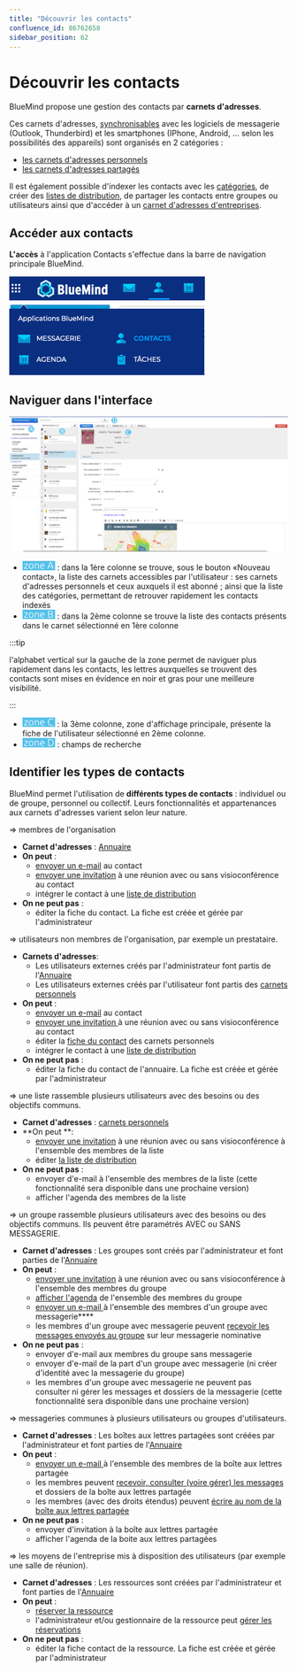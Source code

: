```yaml
---
title: "Découvrir les contacts"
confluence_id: 86762658
sidebar_position: 62
---
```

# Découvrir les contacts


BlueMind propose une gestion des contacts par **carnets d'adresses**.

Ces carnets d'adresses, [synchronisables](/Guide_de_l_utilisateur/Les_contacts_4.7/Synchroniser_les_carnets_d_adresses/) avec les logiciels de messagerie (Outlook, Thunderbird) et les smartphones (IPhone, Android, ... selon les possibilités des appareils) sont organisés en 2 catégories :

- [les carnets d'adresses personnels](/Guide_de_l_utilisateur/Les_contacts_4.7/Créer_et_éditer_un_carnet_d_adresses_personnel/)
- [les carnets d'adresses partagés](/Guide_de_l_utilisateur/Les_contacts_4.7/Utiliser_un_carnet_d_adresses_partagé/)


Il est également possible d'indexer les contacts avec les [catégories](/Guide_de_l_utilisateur/Paramétrer_le_compte_utilisateur/), de créer des [listes de distribution](/Guide_de_l_utilisateur/Les_contacts_4.7/Éditer_une_liste_de_distribution/), de partager les contacts entre groupes ou utilisateurs ainsi que d'accéder à un [carnet d'adresses d'entreprises](/Guide_de_l_utilisateur/Les_contacts_4.7/Utiliser_un_carnet_d_adresses_partagé/).

## Accéder aux contacts

**L'accès** à l'application Contacts s'effectue dans la barre de navigation principale BlueMind.


![](../../attachments/86762658/86764612.png)


## Naviguer dans l'interface


![](../../attachments/86762658/86764611.png)

- ![](../../attachments/86762658/86764626.png) : dans la 1ère colonne se trouve, sous le bouton «Nouveau contact», la liste des carnets accessibles par l'utilisateur : ses carnets d'adresses personnels et ceux auxquels il est abonné ; ainsi que la liste des catégories, permettant de retrouver rapidement les contacts indexés
- ![](../../attachments/86762658/86764625.png) : dans la 2ème colonne se trouve la liste des contacts présents dans le carnet sélectionné en 1ère colonne


:::tip

l'alphabet vertical sur la gauche de la zone permet de naviguer plus rapidement dans les contacts, les lettres auxquelles se trouvent des contacts sont mises en évidence en noir et gras pour une meilleure visibilité.

:::

- ![](../../attachments/86762658/86764624.png) : la 3ème colonne, zone d'affichage principale, présente la fiche de l'utilisateur sélectionné en 2ème colonne.
- ![](../../attachments/86762658/86764623.png) : champs de recherche


## Identifier les types de contacts

BlueMind permet l'utilisation de **différents types de contacts** : individuel ou de groupe, personnel ou collectif. Leurs fonctionnalités et appartenances aux carnets d'adresses varient selon leur nature.


=> membres de l'organisation

- **Carnet d'adresses** : [Annuaire](https://forge.bluemind.net/confluence/pages/viewpage.action?pageId=86744314#id-.G%C3%A9rerlescarnetsd%27adressespartag%C3%A9svBM4-Utiliserl%27Annuaireannuaire)
- **On peut** : 
    - [envoyer un e-mail](/Guide_de_l_utilisateur/La_messagerie_4.7/Envoyer_un_message/) au contact
    - [envoyer une invitation](/Guide_de_l_utilisateur/L_agenda_4.7/Organiser_une_réunion/) à une réunion avec ou sans visioconférence au contact
    - intégrer le contact à une [liste de distribution](/Guide_de_l_utilisateur/Les_contacts_4.7/Éditer_une_liste_de_distribution/)
- **On ne peut pas** :
    - éditer la fiche du contact. La fiche est créée et gérée par l'administrateur


=> utilisateurs non membres de l'organisation, par exemple un prestataire.

- **Carnets d'adresses**:
    - Les utilisateurs externes créés par l'administrateur font partis de l'[Annuaire](https://forge.bluemind.net/confluence/pages/viewpage.action?pageId=86744314#id-.G%C3%A9rerlescarnetsd%27adressespartag%C3%A9svBM4-Utiliserl%27Annuaireannuaire)
    - Les utilisateurs externes créés par l'utilisateur font partis des [carnets personnels](/Guide_de_l_utilisateur/Les_contacts_4.7/Créer_et_éditer_un_carnet_d_adresses_personnel/)
- **On peut** : 
    - [envoyer un e-mail](/Guide_de_l_utilisateur/La_messagerie_4.7/Envoyer_un_message/) au contact
    - [envoyer une invitation ](/Guide_de_l_utilisateur/L_agenda_4.7/Organiser_une_réunion/)à une réunion avec ou sans visioconférence au contact
    - éditer la [fiche du contact](/Guide_de_l_utilisateur/Les_contacts_4.7/Éditer_un_contact/) des carnets personnels
    - intégrer le contact à une [liste de distribution](/Guide_de_l_utilisateur/Les_contacts_4.7/Éditer_une_liste_de_distribution/)
- **On ne peut pas** :
    - éditer la fiche du contact de l'annuaire. La fiche est créée et gérée par l'administrateur


=> une liste rassemble plusieurs utilisateurs avec des besoins ou des objectifs communs.

- **Carnet d'adresses** : [carnets personnels](/Guide_de_l_utilisateur/Les_contacts_4.7/Créer_et_éditer_un_carnet_d_adresses_personnel/)
- **On peut **:
    - [envoyer une invitation](/Guide_de_l_utilisateur/L_agenda_4.7/Organiser_une_réunion/) à une réunion avec ou sans visioconférence à l'ensemble des membres de la liste
    - éditer [la liste de distribution](/Guide_de_l_utilisateur/Les_contacts_4.7/Éditer_une_liste_de_distribution/)
- **On ne peut pas** :
    - envoyer d'e-mail à l'ensemble des membres de la liste (cette fonctionnalité sera disponible dans une prochaine version)
    - afficher l'agenda des membres de la liste


=> un groupe rassemble plusieurs utilisateurs avec des besoins ou des objectifs communs.
Ils peuvent être paramétrés AVEC ou SANS MESSAGERIE.

- **Carnet d'adresses** : Les groupes sont créés par l'administrateur et font parties de l'[Annuaire](https://forge.bluemind.net/confluence/pages/viewpage.action?pageId=86744314#id-.G%C3%A9rerlescarnetsd%27adressespartag%C3%A9svBM4-Utiliserl%27Annuaireannuaire)
- **On peut** : 
    - [envoyer une invitation](/Guide_de_l_utilisateur/L_agenda_4.7/Organiser_une_réunion/) à une réunion avec ou sans visioconférence à l'ensemble des membres du groupe
    - [afficher l'agenda](/Guide_de_l_utilisateur/L_agenda_4.7/Afficher_plusieurs_calendriers/) de l'ensemble des membres du groupe
    - [envoyer un e-mail ](/Guide_de_l_utilisateur/La_messagerie_4.7/Envoyer_un_message/)à l'ensemble des membres d'un groupe avec messagerie****
    - les membres d'un groupe avec messagerie peuvent [recevoir les messages envoyés au groupe](/Guide_de_l_utilisateur/La_messagerie_4.7/Utiliser_une_messagerie_partagée/) sur leur messagerie nominative
- **On ne peut pas** :
    - envoyer d'e-mail aux membres du groupe sans messagerie
    - envoyer d'e-mail de la part d'un groupe avec messagerie (ni créer d'identité avec la messagerie du groupe)
    - les membres d'un groupe avec messagerie ne peuvent pas consulter ni gérer les messages et dossiers de la messagerie (cette fonctionnalité sera disponible dans une prochaine version)


=> messageries communes à plusieurs utilisateurs ou groupes d'utilisateurs.

- **Carnet d'adresses** : Les boîtes aux lettres partagées sont créées par l'administrateur et font parties de l'[Annuaire](https://forge.bluemind.net/confluence/pages/viewpage.action?pageId=86744314#id-.G%C3%A9rerlescarnetsd%27adressespartag%C3%A9svBM4-Utiliserl%27Annuaireannuaire)
- **On peut** : 
    - [envoyer un e-mail ](/Guide_de_l_utilisateur/La_messagerie_4.7/Envoyer_un_message/)à l'ensemble des membres de la boîte aux lettres partagée
    - les membres peuvent [recevoir, consulter (voire gérer) les messages](/Guide_de_l_utilisateur/La_messagerie_4.7/Utiliser_une_messagerie_partagée/) et dossiers de la boîte aux lettres partagée
    - les membres (avec des droits étendus) peuvent [écrire au nom de la boîte aux lettres partagée](/Guide_de_l_utilisateur/La_messagerie_4.7/Gérer_les_identités_du_compte/)
- **On ne peut pas** :
    - envoyer d'invitation à la boîte aux lettres partagée
    - afficher l'agenda de la boite aux lettres partagées


=> les moyens de l'entreprise mis à disposition des utilisateurs (par exemple une salle de réunion).

- **Carnet d'adresses** : Les ressources sont créées par l'administrateur et font parties de l'[Annuaire](https://forge.bluemind.net/confluence/pages/viewpage.action?pageId=86744314#id-.G%C3%A9rerlescarnetsd%27adressespartag%C3%A9svBM4-Utiliserl%27Annuaireannuaire)
- **On peut** :
    - [réserver la ressource](/Guide_de_l_utilisateur/L_agenda_4.7/Organiser_une_réunion/)
    - l'administrateur et/ou gestionnaire de la ressource peut [gérer les réservations](/Guide_de_l_utilisateur/L_agenda_4.7/Gérer_les_réservations_de_ressources/)
- **On ne peut pas** :
    - éditer la fiche contact de la ressource. La fiche est créée et gérée par l'administrateur


